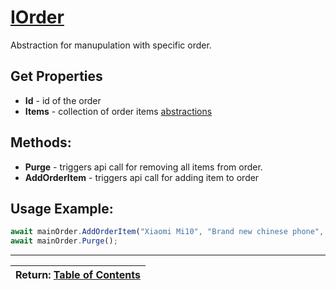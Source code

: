 # [IOrder](../../Checkout.CustomerLib/DomainModel/Contract/IOrder.cs)

Abstraction for manupulation with specific order.

## Get Properties

 * **Id**  - id of the order 
 * **Items** - collection of order items [abstractions](order-item.md)
 
## Methods:
* **Purge** - triggers api call for removing all items from order.
* **AddOrderItem** - triggers api call for adding item to order

## Usage Example:
~~~javascript
await mainOrder.AddOrderItem("Xiaomi Mi10", "Brand new chinese phone", 4);
await mainOrder.Purge();
~~~

---
| Return: [Table of Contents](../table-of-contents.md) |
|----|
